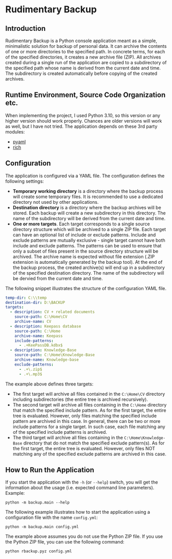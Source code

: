 # Rudimentary Backup

## Introduction
Rudimentary Backup is a Python console application meant as a simple, minimalistic solution for backup of personal data. It can archive the contents of one or more directories to the specified path. In concrete terms, for each of the specified directories, it creates a new archive file (ZIP). All archives created during a single run of the application are copied to a subdirectory of the specified path whose name is derived from the current date and time. The subdirectory is created automatically before copying of the created archives.

## Runtime Environment, Source Code Organization etc.
When implementing the project, I used Python 3.10, so this version or any higher version should work properly. Chances are older versions will work as well, but I have not tried. The application depends on these 3rd party modules:
* [pyaml](https://pypi.org/project/pyaml)
* [rich](https://pypi.org/project/rich)

## Configuration
The application is configured via a YAML file. The configuration defines the following settings:
* **Temporary working directory** is a directory where the backup process will create some temporary files. It is recommended to use a dedicated directory not used by other applications.
* **Destination directory** is a directory where the backup archives will be stored. Each backup will create a new subdirectory in this directory. The name of the subdirectory will be derived from the current date and time.
* **One or more targets**. Each target corresponds to a single source directory structure which will be archived to a single ZIP file. Each target can have an optional list of include or exclude patterns.  Include and exclude patterns are mutually exclusive - single target cannot have both include and exclude patterns. The patterns can be used to ensure that only a subset of files present in the source directory structure will be archived. The archive name is expected without file extension (.ZIP extension is automatically generated by the backup tool). At the end of the backup process, the created archive(s) will end up in a subdirectory of the specified destination directory. The name of the subdirectory will be dervied from the current date and time.

The following snippet illustrates the structure of the configuration YAML file.

```yaml
temp-dir: C:\\temp
destination-dir: D:\BACKUP
targets:
  - description: CV + related documents
    source-path: C:\Home\CV
    archive-name: CV
  - description: Keepass database
    source-path: C:\Home
    archive-name: Keepass
    include-patterns:
      - .+KeePassDB.kdbx$
  - description: Knowledge-Base
    source-path: C:\Home\Knowledge-Base
    archive-name: Knowledge-base
    exclude-patterns:
      - .+\.zip$
      - .+\.mp3$
```

The example above defines three targets:
* The first target will archive all files contained in the <code>C:\Home\CV</code> directory including subdirectories (the entire tree is archived recursively).
* The second target will archive all files containing in the <code>C:\Home</code> directory that match the specified include pattern. As for the first target, the entire tree is evaluated. However, only files matching the specified include pattern are archived in this case. In general, there can be two or more include patterns for a single target. In such case, each file matching any of the specified include patterns is archived.
* The third target will archive all files containing in the <code>C:\Home\Knowledge-Base</code> directory that do not match the specified exclude pattern(s). As for the first target, the entire tree is evaluated. However, only files NOT matching any of the specified exclude patterns are archived in this case.

## How to Run the Application
If you start the application with the <code>-h</code> (or <code>--help</code>) switch, you will get the information about the usage (i.e. expected command line parameters). Example:
```
python -m backup.main --help
```

The following example illustrates how to start the application using a configuration file with the name <code>config.yml</code>:
```
python -m backup.main config.yml
```

The example above assumes you do not use the Python ZIP file. If you use the Python ZIP file, you can use the following command:
```
python rbackup.pyz config.yml
```
